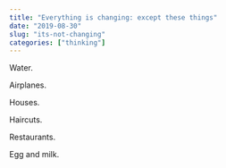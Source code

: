 ```yaml
---
title: "Everything is changing: except these things"
date: "2019-08-30"
slug: "its-not-changing"
categories: ["thinking"]
---
```


<!-- wp:paragraph -->
<p>Water. </p>
<!-- /wp:paragraph -->

<!-- wp:paragraph -->
<p>Airplanes. </p>
<!-- /wp:paragraph -->

<!-- wp:paragraph -->
<p>Houses. </p>
<!-- /wp:paragraph -->

<!-- wp:paragraph -->
<p>Haircuts. </p>
<!-- /wp:paragraph -->

<!-- wp:paragraph -->
<p>Restaurants. </p>
<!-- /wp:paragraph -->

<!-- wp:paragraph -->
<p>Egg and milk. </p>
<!-- /wp:paragraph -->

<!-- wp:paragraph -->
<p></p>
<!-- /wp:paragraph -->
